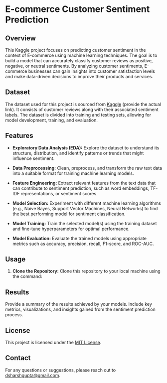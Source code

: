 # E-commerce Customer Sentiment Prediction

## Overview

This Kaggle project focuses on predicting customer sentiment in the context of E-commerce using machine learning techniques. The goal is to build a model that can accurately classify customer reviews as positive, negative, or neutral sentiments. By analyzing customer sentiments, E-commerce businesses can gain insights into customer satisfaction levels and make data-driven decisions to improve their products and services.

## Dataset

The dataset used for this project is sourced from [Kaggle](link_to_dataset) (provide the actual link). It consists of customer reviews along with their associated sentiment labels. The dataset is divided into training and testing sets, allowing for model development, training, and evaluation.

## Features

- **Exploratory Data Analysis (EDA):** Explore the dataset to understand its structure, distribution, and identify patterns or trends that might influence sentiment.

- **Data Preprocessing:** Clean, preprocess, and transform the raw text data into a suitable format for training machine learning models.

- **Feature Engineering:** Extract relevant features from the text data that can contribute to sentiment prediction, such as word embeddings, TF-IDF representations, or sentiment scores.

- **Model Selection:** Experiment with different machine learning algorithms (e.g., Naive Bayes, Support Vector Machines, Neural Networks) to find the best performing model for sentiment classification.

- **Model Training:** Train the selected model(s) using the training dataset and fine-tune hyperparameters for optimal performance.

- **Model Evaluation:** Evaluate the trained models using appropriate metrics such as accuracy, precision, recall, F1-score, and ROC-AUC.

## Usage

1. **Clone the Repository:** Clone this repository to your local machine using the command:

## Results

Provide a summary of the results achieved by your models. Include key metrics, visualizations, and insights gained from the sentiment prediction process.

## License

This project is licensed under the [MIT License](LICENSE).

## Contact

For any questions or suggestions, please reach out to dsharshgupta@gmail.com.
